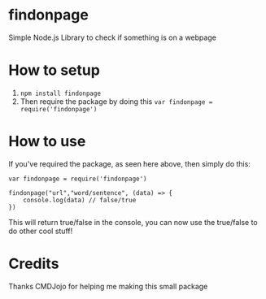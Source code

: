 # findonpage
Simple Node.js Library to check if something is on a webpage

# How to setup
1. `npm install findonpage`
2. Then require the package by doing this `var findonpage = require('findonpage')`

# How to use
If you've required the package, as seen here above, then simply do this:
```
var findonpage = require('findonpage')

findonpage("url","word/sentence", (data) => {
    console.log(data) // false/true
})
```

This will return true/false in the console, you can now use the true/false to do other cool stuff!

# Credits
Thanks CMDJojo for helping me making this small package